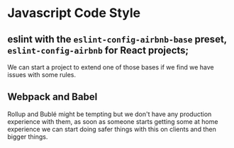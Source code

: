 # Javascript Code Style

## eslint with the `eslint-config-airbnb-base` preset, `eslint-config-airbnb` for React projects;

We can start a project to extend one of those bases if we find we have issues with some rules.

## Webpack and Babel

Rollup and Bublé might be tempting but we don't have any production experience with them, as soon as someone starts getting some at home experience we can start doing safer things with this on clients and then bigger things.
